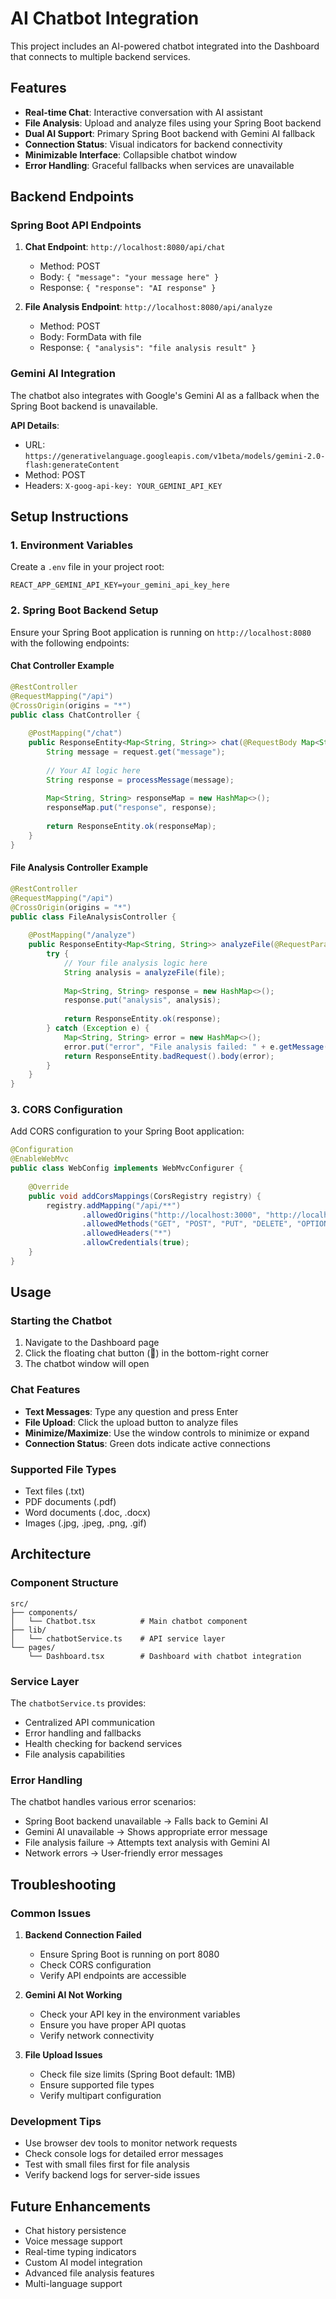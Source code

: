 # AI Chatbot Integration

This project includes an AI-powered chatbot integrated into the Dashboard that connects to multiple backend services.

## Features

- **Real-time Chat**: Interactive conversation with AI assistant
- **File Analysis**: Upload and analyze files using your Spring Boot backend
- **Dual AI Support**: Primary Spring Boot backend with Gemini AI fallback
- **Connection Status**: Visual indicators for backend connectivity
- **Minimizable Interface**: Collapsible chatbot window
- **Error Handling**: Graceful fallbacks when services are unavailable

## Backend Endpoints

### Spring Boot API Endpoints

1. **Chat Endpoint**: `http://localhost:8080/api/chat`
   - Method: POST
   - Body: `{ "message": "your message here" }`
   - Response: `{ "response": "AI response" }`

2. **File Analysis Endpoint**: `http://localhost:8080/api/analyze`
   - Method: POST
   - Body: FormData with file
   - Response: `{ "analysis": "file analysis result" }`

### Gemini AI Integration

The chatbot also integrates with Google's Gemini AI as a fallback when the Spring Boot backend is unavailable.

**API Details**:
- URL: `https://generativelanguage.googleapis.com/v1beta/models/gemini-2.0-flash:generateContent`
- Method: POST
- Headers: `X-goog-api-key: YOUR_GEMINI_API_KEY`

## Setup Instructions

### 1. Environment Variables

Create a `.env` file in your project root:

```env
REACT_APP_GEMINI_API_KEY=your_gemini_api_key_here
```

### 2. Spring Boot Backend Setup

Ensure your Spring Boot application is running on `http://localhost:8080` with the following endpoints:

#### Chat Controller Example
```java
@RestController
@RequestMapping("/api")
@CrossOrigin(origins = "*")
public class ChatController {
    
    @PostMapping("/chat")
    public ResponseEntity<Map<String, String>> chat(@RequestBody Map<String, String> request) {
        String message = request.get("message");
        
        // Your AI logic here
        String response = processMessage(message);
        
        Map<String, String> responseMap = new HashMap<>();
        responseMap.put("response", response);
        
        return ResponseEntity.ok(responseMap);
    }
}
```

#### File Analysis Controller Example
```java
@RestController
@RequestMapping("/api")
@CrossOrigin(origins = "*")
public class FileAnalysisController {
    
    @PostMapping("/analyze")
    public ResponseEntity<Map<String, String>> analyzeFile(@RequestParam("file") MultipartFile file) {
        try {
            // Your file analysis logic here
            String analysis = analyzeFile(file);
            
            Map<String, String> response = new HashMap<>();
            response.put("analysis", analysis);
            
            return ResponseEntity.ok(response);
        } catch (Exception e) {
            Map<String, String> error = new HashMap<>();
            error.put("error", "File analysis failed: " + e.getMessage());
            return ResponseEntity.badRequest().body(error);
        }
    }
}
```

### 3. CORS Configuration

Add CORS configuration to your Spring Boot application:

```java
@Configuration
@EnableWebMvc
public class WebConfig implements WebMvcConfigurer {
    
    @Override
    public void addCorsMappings(CorsRegistry registry) {
        registry.addMapping("/api/**")
                .allowedOrigins("http://localhost:3000", "http://localhost:5173")
                .allowedMethods("GET", "POST", "PUT", "DELETE", "OPTIONS")
                .allowedHeaders("*")
                .allowCredentials(true);
    }
}
```

## Usage

### Starting the Chatbot

1. Navigate to the Dashboard page
2. Click the floating chat button (💬) in the bottom-right corner
3. The chatbot window will open

### Chat Features

- **Text Messages**: Type any question and press Enter
- **File Upload**: Click the upload button to analyze files
- **Minimize/Maximize**: Use the window controls to minimize or expand
- **Connection Status**: Green dots indicate active connections

### Supported File Types

- Text files (.txt)
- PDF documents (.pdf)
- Word documents (.doc, .docx)
- Images (.jpg, .jpeg, .png, .gif)

## Architecture

### Component Structure

```
src/
├── components/
│   └── Chatbot.tsx          # Main chatbot component
├── lib/
│   └── chatbotService.ts    # API service layer
└── pages/
    └── Dashboard.tsx        # Dashboard with chatbot integration
```

### Service Layer

The `chatbotService.ts` provides:
- Centralized API communication
- Error handling and fallbacks
- Health checking for backend services
- File analysis capabilities

### Error Handling

The chatbot handles various error scenarios:
- Spring Boot backend unavailable → Falls back to Gemini AI
- Gemini AI unavailable → Shows appropriate error message
- File analysis failure → Attempts text analysis with Gemini AI
- Network errors → User-friendly error messages

## Troubleshooting

### Common Issues

1. **Backend Connection Failed**
   - Ensure Spring Boot is running on port 8080
   - Check CORS configuration
   - Verify API endpoints are accessible

2. **Gemini AI Not Working**
   - Check your API key in the environment variables
   - Ensure you have proper API quotas
   - Verify network connectivity

3. **File Upload Issues**
   - Check file size limits (Spring Boot default: 1MB)
   - Ensure supported file types
   - Verify multipart configuration

### Development Tips

- Use browser dev tools to monitor network requests
- Check console logs for detailed error messages
- Test with small files first for file analysis
- Verify backend logs for server-side issues

## Future Enhancements

- Chat history persistence
- Voice message support
- Real-time typing indicators
- Custom AI model integration
- Advanced file analysis features
- Multi-language support